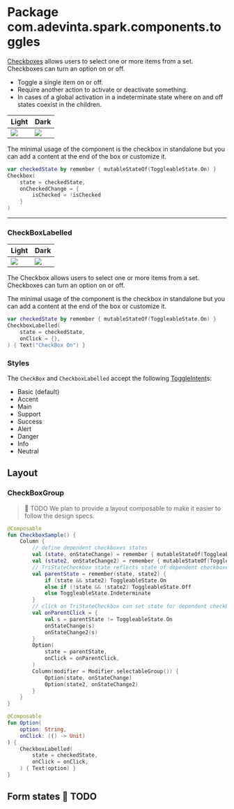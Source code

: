 # Package com.adevinta.spark.components.toggles

[Checkboxes](https://spark.adevinta.com/1186e1705/p/76f5a8-checkbox/b/98915d) allows users to select
one or more items from a set. Checkboxes can turn an option on or off.

- Toggle a single item on or off.
- Require another action to activate or deactivate something.
- In cases of a global activation in a indeterminate state where on and off states coexist in the
  children.

| Light                                                                                                | Dark                                                                                                |
|------------------------------------------------------------------------------------------------------|-----------------------------------------------------------------------------------------------------|
| ![](../../images/com.adevinta.spark_PreviewScreenshotTests_preview_tests_toggles_checkbox_light.png) | ![](../../images/com.adevinta.spark_PreviewScreenshotTests_preview_tests_toggles_checkbox_dark.png) |

The minimal usage of the component is the checkbox in standalone but you can add a content at the
end of the box or customize it.

```kotlin
var checkedState by remember { mutableStateOf(ToggleableState.On) }
Checkbox(
    state = checkedState,
    onCheckedChange = {
        isChecked = !isChecked
    }
)
```

---

### CheckBoxLabelled

| Light                                                                                                        | Dark                                                                                                        |
|--------------------------------------------------------------------------------------------------------------|-------------------------------------------------------------------------------------------------------------|
| ![](../../images/com.adevinta.spark_PreviewScreenshotTests_preview_tests_toggles_checkboxlabelled_light.png) | ![](../../images/com.adevinta.spark_PreviewScreenshotTests_preview_tests_toggles_checkboxlabelled_dark.png) |

The Checkbox allows users to select one or more items from a set. Checkboxes can turn an option on
or off.

The minimal usage of the component is the checkbox in standalone but you can add a content at the
end of the box or customize it.

```kotlin
var checkedState by remember { mutableStateOf(ToggleableState.On) }
CheckboxLabelled(
    state = checkedState,
    onClick = {},
) { Text("CheckBox On") }
```

### Styles

The `CheckBox` and `CheckboxLabelled` accept the following [ToggleIntent](ToggleIntent.kt)s:

- Basic (default)
- Accent
- Main
- Support
- Success
- Alert
- Danger
- Info
- Neutral

## Layout

### CheckBoxGroup

> 🚀 TODO
> We plan to provide a layout composable to make it easier to follow the design specs.

```kotlin
@Composable
fun CheckboxSample() {
    Column {
        // define dependent checkboxes states
        val (state, onStateChange) = remember { mutableStateOf(ToggleableState.On) }
        val (state2, onStateChange2) = remember { mutableStateOf(ToggleableState.On) }
        // TriStateCheckbox state reflects state of dependent checkboxes
        val parentState = remember(state, state2) {
            if (state && state2) ToggleableState.On
            else if (!state && !state2) ToggleableState.Off
            else ToggleableState.Indeterminate
        }
        // click on TriStateCheckbox can set state for dependent checkboxes
        val onParentClick = {
            val s = parentState != ToggleableState.On
            onStateChange(s)
            onStateChange2(s)
        }
        Option(
            state = parentState,
            onClick = onParentClick,
        )
        Column(modifier = Modifier.selectableGroup()) {
            Option(state, onStateChange)
            Option(state2, onStateChange2)
        }
    }
}

@Composable
fun Option(
    option: String,
    onClick: (() -> Unit)
) {
    CheckboxLabelled(
        state = checkedState,
        onClick = onClick,
    ) { Text(option) }
}
```

## Form states 🚀 TODO
